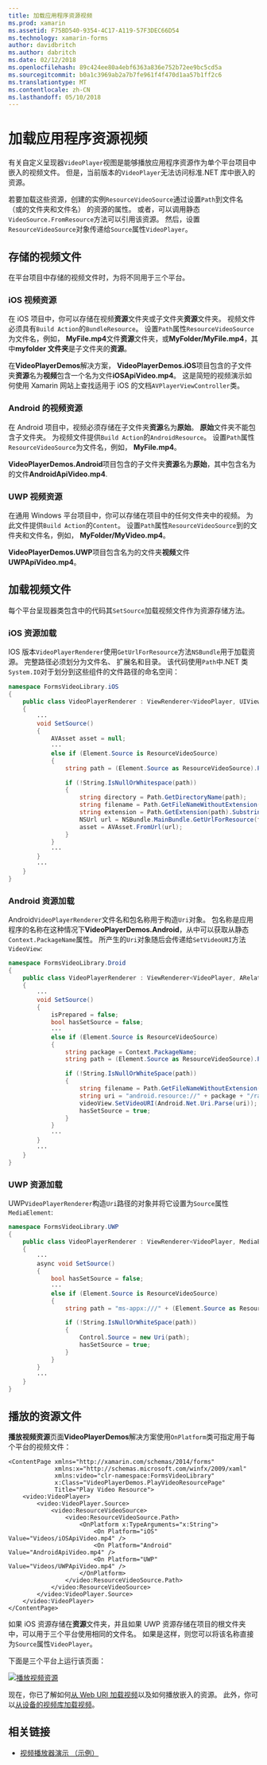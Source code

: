 ```yaml
---
title: 加载应用程序资源视频
ms.prod: xamarin
ms.assetid: F75BD540-9354-4C17-A119-57F3DEC66D54
ms.technology: xamarin-forms
author: davidbritch
ms.author: dabritch
ms.date: 02/12/2018
ms.openlocfilehash: 89c424ee80a4ebf6363a836e752b72ee9bc5cd5a
ms.sourcegitcommit: b0a1c3969ab2a7b7fe961f4f470d1aa57b1ff2c6
ms.translationtype: MT
ms.contentlocale: zh-CN
ms.lasthandoff: 05/10/2018
---
```

# <a name="loading-application-resource-videos"></a>加载应用程序资源视频

有关自定义呈现器`VideoPlayer`视图是能够播放应用程序资源作为单个平台项目中嵌入的视频文件。 但是，当前版本的`VideoPlayer`无法访问标准.NET 库中嵌入的资源。

若要加载这些资源，创建的实例`ResourceVideoSource`通过设置`Path`到文件名 （或的文件夹和文件名） 的资源的属性。 或者，可以调用静态`VideoSource.FromResource`方法可以引用该资源。 然后，设置`ResourceVideoSource`对象传递给`Source`属性`VideoPlayer`。 

## <a name="storing-the-video-files"></a>存储的视频文件

在平台项目中存储的视频文件时，为将不同用于三个平台。

### <a name="ios-video-resources"></a>iOS 视频资源

在 iOS 项目中，你可以存储在视频**资源**文件夹或子文件夹**资源**文件夹。 视频文件必须具有`Build Action`的`BundleResource`。 设置`Path`属性`ResourceVideoSource`为文件名，例如， **MyFile.mp4**文件**资源**文件夹，或**MyFolder/MyFile.mp4**，其中**myfolder 文件夹**是子文件夹的**资源**。

在**VideoPlayerDemos**解决方案， **VideoPlayerDemos.iOS**项目包含的子文件夹**资源**名为**视频**包含一个名为文件**iOSApiVideo.mp4**。 这是简短的视频演示如何使用 Xamarin 网站上查找适用于 iOS 的文档`AVPlayerViewController`类。

### <a name="android-video-resources"></a>Android 的视频资源

在 Android 项目中，视频必须存储在子文件夹**资源**名为**原始**。 **原始**文件夹不能包含子文件夹。 为视频文件提供`Build Action`的`AndroidResource`。 设置`Path`属性`ResourceVideoSource`为文件名，例如， **MyFile.mp4**。 

**VideoPlayerDemos.Android**项目包含的子文件夹**资源**名为**原始**，其中包含名为的文件**AndroidApiVideo.mp4**. 

### <a name="uwp-video-resources"></a>UWP 视频资源

在通用 Windows 平台项目中，你可以存储在项目中的任何文件夹中的视频。 为此文件提供`Build Action`的`Content`。 设置`Path`属性`ResourceVideoSource`到的文件夹和文件名，例如， **MyFolder/MyVideo.mp4**。 

**VideoPlayerDemos.UWP**项目包含名为的文件夹**视频**文件**UWPApiVideo.mp4**。

## <a name="loading-the-video-files"></a>加载视频文件

每个平台呈现器类包含中的代码其`SetSource`加载视频文件作为资源存储方法。

### <a name="ios-resource-loading"></a>iOS 资源加载

IOS 版本`VideoPlayerRenderer`使用`GetUrlForResource`方法`NSBundle`用于加载资源。 完整路径必须划分为文件名、 扩展名和目录。 该代码使用`Path`中.NET 类`System.IO`对于划分到这些组件的文件路径的命名空间：

```csharp
namespace FormsVideoLibrary.iOS
{
    public class VideoPlayerRenderer : ViewRenderer<VideoPlayer, UIView>
    {
        ···
        void SetSource()
        {
            AVAsset asset = null;
            ···
            else if (Element.Source is ResourceVideoSource)
            {
                string path = (Element.Source as ResourceVideoSource).Path;

                if (!String.IsNullOrWhitespace(path))
                {
                    string directory = Path.GetDirectoryName(path);
                    string filename = Path.GetFileNameWithoutExtension(path);
                    string extension = Path.GetExtension(path).Substring(1);
                    NSUrl url = NSBundle.MainBundle.GetUrlForResource(filename, extension, directory);
                    asset = AVAsset.FromUrl(url);
                }
            }
            ···
        }
        ···
    }
}
```

### <a name="android-resource-loading"></a>Android 资源加载

Android`VideoPlayerRenderer`文件名和包名称用于构造`Uri`对象。 包名称是应用程序的名称在这种情况下**VideoPlayerDemos.Android**，从中可以获取从静态`Context.PackageName`属性。 所产生的`Uri`对象随后会传递给`SetVideoURI`方法`VideoView`:

```csharp
namespace FormsVideoLibrary.Droid
{
    public class VideoPlayerRenderer : ViewRenderer<VideoPlayer, ARelativeLayout>
    {
        ···    
        void SetSource()
        {
            isPrepared = false;
            bool hasSetSource = false;
            ···
            else if (Element.Source is ResourceVideoSource)
            {
                string package = Context.PackageName;
                string path = (Element.Source as ResourceVideoSource).Path;

                if (!String.IsNullOrWhiteSpace(path))
                {
                    string filename = Path.GetFileNameWithoutExtension(path).ToLowerInvariant();
                    string uri = "android.resource://" + package + "/raw/" + filename;
                    videoView.SetVideoURI(Android.Net.Uri.Parse(uri));
                    hasSetSource = true;
                }
            }
            ···
        }
        ···
    }
}
```

### <a name="uwp-resource-loading"></a>UWP 资源加载

UWP`VideoPlayerRenderer`构造`Uri`路径的对象并将它设置为`Source`属性`MediaElement`:

```csharp
namespace FormsVideoLibrary.UWP
{
    public class VideoPlayerRenderer : ViewRenderer<VideoPlayer, MediaElement>
    {
        ···
        async void SetSource()
        {
            bool hasSetSource = false;
            ···
            else if (Element.Source is ResourceVideoSource)
            {
                string path = "ms-appx:///" + (Element.Source as ResourceVideoSource).Path;

                if (!String.IsNullOrWhiteSpace(path))
                {
                    Control.Source = new Uri(path);
                    hasSetSource = true;
                }
            }
        }
        ···
    }
}
```

## <a name="playing-the-resource-file"></a>播放的资源文件

**播放视频资源**页面**VideoPlayerDemos**解决方案使用`OnPlatform`类可指定用于每个平台的视频文件：

```xaml
<ContentPage xmlns="http://xamarin.com/schemas/2014/forms"
             xmlns:x="http://schemas.microsoft.com/winfx/2009/xaml"
             xmlns:video="clr-namespace:FormsVideoLibrary"
             x:Class="VideoPlayerDemos.PlayVideoResourcePage"
             Title="Play Video Resource">
    <video:VideoPlayer>
        <video:VideoPlayer.Source>
            <video:ResourceVideoSource>
                <video:ResourceVideoSource.Path>
                    <OnPlatform x:TypeArguments="x:String">
                        <On Platform="iOS" Value="Videos/iOSApiVideo.mp4" />
                        <On Platform="Android" Value="AndroidApiVideo.mp4" />
                        <On Platform="UWP" Value="Videos/UWPApiVideo.mp4" />
                    </OnPlatform>
                </video:ResourceVideoSource.Path>
            </video:ResourceVideoSource>
        </video:VideoPlayer.Source>
    </video:VideoPlayer>
</ContentPage>
```

如果 iOS 资源存储在**资源**文件夹，并且如果 UWP 资源存储在项目的根文件夹中，可以用于三个平台使用相同的文件名。 如果是这样，则您可以将该名称直接为`Source`属性`VideoPlayer`。 

下面是三个平台上运行该页面：

[![播放视频资源](loading-resources-images/playvideoresource-small.png "播放视频资源")](loading-resources-images/playvideoresource-large.png#lightbox "播放视频资源")

现在，你已了解如何[从 Web URI 加载视频](web-videos.md)以及如何播放嵌入的资源。 此外，你可以[从设备的视频库加载视频](accessing-library.md)。


## <a name="related-links"></a>相关链接

- [视频播放器演示 （示例）](https://developer.xamarin.com/samples/xamarin-forms/customrenderers/VideoPlayerDemos/)
